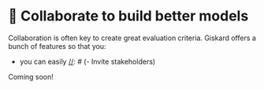 # 🤝 Collaborate to build better models

Collaboration is often key to create great evaluation criteria. Giskard offers a bunch of features so that you:
* you can easily
[//]: # (- Invite stakeholders)

[//]: # (    - share)

[//]: # (    - Manage rights)

[//]: # (- Collect feedbacks)

[//]: # (    - How to create feedback?)

Coming soon!